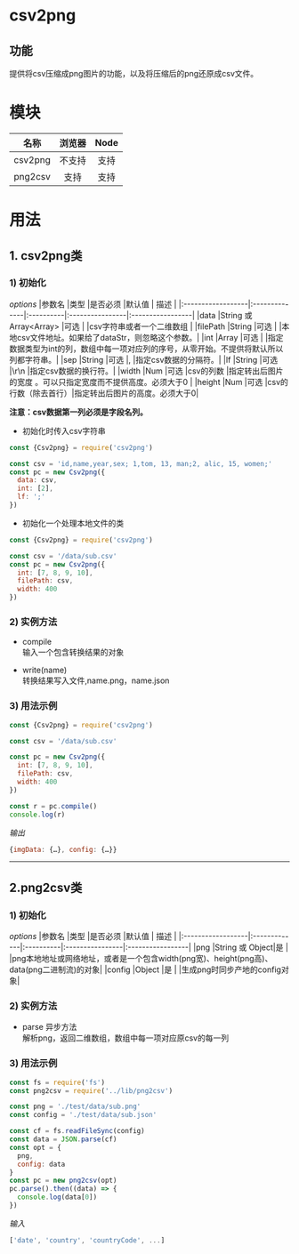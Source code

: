 # csv2png

## 功能
提供将csv压缩成png图片的功能，以及将压缩后的png还原成csv文件。

# 模块
|名称         |浏览器    |Node     |
|:-----------:|:--------:|:------:|
|csv2png      |不支持    |支持     |
|png2csv      |支持      |支持     |

# 用法
## 1. csv2png类
### 1) 初始化

*options*
|参数名             |类型           |是否必须   |默认值           | 描述              |
|:------------------|:--------------|:----------|:----------------|:-----------------|
|data               |String 或 Array<Array<String>>     |可选       |                |csv字符串或者一个二维数组        |
|filePath           |String         |可选       |                |本地csv文件地址。如果给了dataStr，则忽略这个参数。|
|int                |Array          |可选       |                |指定数据类型为int的列，数组中每一项对应列的序号，从零开始。不提供将默认所以列都字符串。|
|sep                |String         |可选       |,               |指定csv数据的分隔符。|
|lf                 |String         |可选       |\r\n            |指定csv数据的换行符。|
|width              |Num            |可选       |csv的列数        |指定转出后图片的宽度 。可以只指定宽度而不提供高度。必须大于0 |
|height             |Num            |可选       |csv的行数（除去首行）|指定转出后图片的高度。必须大于0|

**注意：csv数据第一列必须是字段名列。**

- 初始化时传入csv字符串 
```js
const {Csv2png} = require('csv2png')

const csv = 'id,name,year,sex; 1,tom, 13, man;2, alic, 15, women;'
const pc = new Csv2png({
  data: csv,
  int: [2],
  lf: ';'
})
```

- 初始化一个处理本地文件的类
```js
const {Csv2png} = require('csv2png')

const csv = '/data/sub.csv'
const pc = new Csv2png({
  int: [7, 8, 9, 10],
  filePath: csv,
  width: 400
})
```
### 2) 实例方法
- compile  
  输入一个包含转换结果的对象

- write(name)  
  转换结果写入文件,name.png，name.json

### 3) 用法示例
```js
const {Csv2png} = require('csv2png')

const csv = '/data/sub.csv'

const pc = new Csv2png({
  int: [7, 8, 9, 10],
  filePath: csv,
  width: 400
})

const r = pc.compile()
console.log(r)
```

*输出*
```js
{imgData: {…}, config: {…}}
```
-------------------------
## 2.png2csv类
### 1) 初始化
*options*
|参数名             |类型           |是否必须   |默认值           | 描述              |
|:------------------|:-------------|:----------|:----------------|:-----------------|
|png                |String 或 Object|是         |                 |png本地地址或网络地址，或者是一个包含width(png宽)、height(png高)、data(png二进制流)的对象|
|config             |Object        |是         |                 |生成png时同步产地的config对象|
### 2) 实例方法
  - parse 异步方法  
  解析png，返回二维数组，数组中每一项对应原csv的每一列

### 3) 用法示例
```js
const fs = require('fs')
const png2csv = require('../lib/png2csv')

const png = './test/data/sub.png'
const config = './test/data/sub.json'

const cf = fs.readFileSync(config)
const data = JSON.parse(cf)
const opt = {
  png,
  config: data
}
const pc = new png2csv(opt)
pc.parse().then((data) => {
  console.log(data[0])
})
```
*输入*
```js
['date', 'country', 'countryCode', ...]
```
